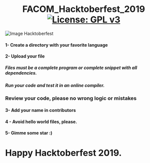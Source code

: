 # <center>FACOM_Hacktoberfest_2019  [![License: GPL v3](https://img.shields.io/badge/License-GPLv3-blue.svg)](https://www.gnu.org/licenses/gpl-3.0)</center>

![Image Hacktoberfest](https://github.com/adalbertobrant/FACOM_Hacktoberfest_2019/digitalOceanHacktoberfest2019.png) 

<h4> 1- Create a directory with your favorite language</h4>

 <h4>2- Upload your file </h4>
 <p><h5> Files must be a complete program or complete snippet with all dependencies.</h5></p>
 <p><h5> Run your code and test it in an online compiler.</h5></p>
 <p><h3> Review your code, please no wrong logic or mistakes</h3></p>
 <h4>3- Add your name in contributors</h4>
 <h4>4 - Avoid hello world files, please.</h4>
 <h4>5- Gimme some star :) </h4>

# Happy Hacktoberfest 2019.


